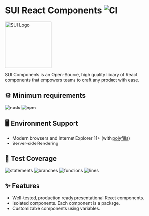 # SUI React Components ![CI](https://github.com/SUI-Components/sui-components/workflows/CI/badge.svg)

<img src="https://avatars2.githubusercontent.com/u/13288987?s=200&v=4" alt="SUI Logo" width="150">

SUI Components is an Open-Source, high quality library of React components that empowers teams to craft any product with ease.

## ⚙️ Minimum requirements
![node](https://shields.io/badge/node-v16+-lightgray?logo=nodedotjs&logoWidth=20&style=for-the-badge)
![npm](https://shields.io/badge/npm-v7+-lightgrey?logo=npm&logoWidth=20&style=for-the-badge)

## 🖥 Environment Support

- Modern browsers and Internet Explorer 11+ (with [polyfills](https://github.com/SUI-Components/sui/tree/master/packages/sui-polyfills))
- Server-side Rendering

## 🧪 Test Coverage

![statements](https://shields.io/badge/statements-70.25%25-orange)
![branches](https://shields.io/badge/branches-55.26%25-AA0000)
![functions](https://shields.io/badge/functions-55.61%25-AA0000)
![lines](https://shields.io/badge/lines-72.09%25-orange)

## ✨ Features

- Well-tested, production ready presentational React components.
- Isolated components. Each component is a package.
- Customizable components using variables.
